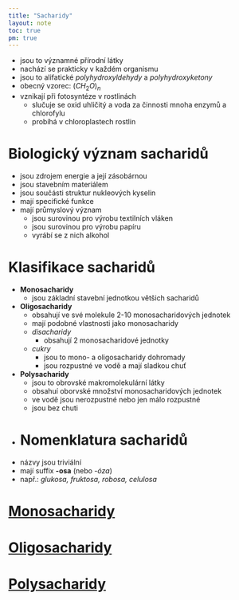 ```yaml
---
title: "Sacharidy"
layout: note
toc: true
pm: true
---
```

- jsou to významné přírodní látky
- nachází se prakticky v každém organismu
- jsou to alifatické _polyhydroxyldehydy_ a _polyhydroxyketony_
- obecný vzorec: $(CH_2O)_n$
- vznikají při fotosyntéze v rostlinách
    - slučuje se oxid uhličitý a voda za činnosti mnoha enzymů a chlorofylu
    - probíhá v chloroplastech rostlin
# Biologický význam sacharidů
- jsou zdrojem energie a její zásobárnou
- jsou stavebním materiálem
- jsou součásti struktur nukleových kyselin
- mají specifické funkce
- mají průmyslový význam
    - jsou surovinou pro výrobu textilních vláken
    - jsou surovinou pro výrobu papíru
    - vyrábí se z nich alkohol
# Klasifikace sacharidů
- **Monosacharidy**
    - jsou základní stavební jednotkou většich sacharidů
- **Oligosacharidy**
    - obsahují ve své molekule 2-10 monosacharidových jednotek
    - mají podobné vlastnosti jako monosacharidy
    - _disacharidy_
        - obsahují 2 monosacharidové jednotky
    - _cukry_
        - jsou to mono- a oligosacharidy dohromady
        - jsou rozpustné ve vodě a mají sladkou chuť
- **Polysacharidy**
    - jsou to obrovské makromolekulární látky
    - obsahuí oborvské množství monosacharidových jednotek
    - ve vodě jsou nerozpustné nebo jen málo rozpustné
    - jsou bez chuti
- # Nomenklatura sacharidů
- názvy jsou triviální
- mají suffix **-osa** (nebo _-óza_)
- např.: _glukosa, fruktosa, robosa, celulosa_
# [Monosacharidy](/notes/research/chemistry/biochemistry/descriptive-biochemistry/monosaccharides)
# [Oligosacharidy](/notes/research/chemistry/biochemistry/descriptive-biochemistry/oligosaccharides)
# [Polysacharidy](/notes/research/chemistry/biochemistry/descriptive-biochemistry/polysaccharides)